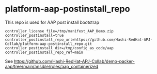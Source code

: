 # platform-aap-postinstall_repo

This repo is used for AAP post install bootstrap

```
controller_license_file=/tmp/manifest_AAP_Demo.zip
controller_postinstall=true
controller_postinstall_repo_url=https://github.com/Hashi-RedHat-APJ-Collab/platform-aap-postinstall_repo.git
controller_postinstall_dir=/tmp/config_as_code/aap
controller_postinstall_repo_ref=main
```

See https://github.com/Hashi-RedHat-APJ-Collab/demo-packer-aap/tree/main/ansible/roles/aap_containerized
